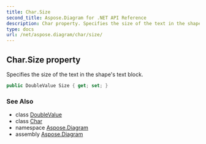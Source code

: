 ```yaml
---
title: Char.Size
second_title: Aspose.Diagram for .NET API Reference
description: Char property. Specifies the size of the text in the shapes text block
type: docs
url: /net/aspose.diagram/char/size/
---
```

## Char.Size property

Specifies the size of the text in the shape's text block.

```csharp
public DoubleValue Size { get; set; }
```

### See Also

* class [DoubleValue](../../doublevalue/)
* class [Char](../)
* namespace [Aspose.Diagram](../../char/)
* assembly [Aspose.Diagram](../../../)


